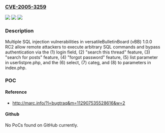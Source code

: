 ### [CVE-2005-3259](https://cve.mitre.org/cgi-bin/cvename.cgi?name=CVE-2005-3259)
![](https://img.shields.io/static/v1?label=Product&message=n%2Fa&color=blue)
![](https://img.shields.io/static/v1?label=Version&message=n%2Fa&color=blue)
![](https://img.shields.io/static/v1?label=Vulnerability&message=n%2Fa&color=brighgreen)

### Description

Multiple SQL injection vulnerabilities in versatileBulletinBoard (vBB) 1.0.0 RC2 allow remote attackers to execute arbitrary SQL commands and bypass authentication via the (1) login field, (2) "search this thread" feature, (3) "search for posts" feature, (4) "forgot password" feature, (5) list parameter in userlistpre.php, and the (6) select, (7) categ, and (8) to parameters in index.php.

### POC

#### Reference
- http://marc.info/?l=bugtraq&m=112907535528616&w=2

#### Github
No PoCs found on GitHub currently.

